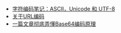 * [字符编码笔记：ASCII，Unicode 和 UTF-8](http://www.ruanyifeng.com/blog/2007/10/ascii_unicode_and_utf-8.html)
* [关于URL编码](http://www.ruanyifeng.com/blog/2010/02/url_encoding.html)
* [一篇文章彻底弄懂Base64编码原理](https://blog.csdn.net/wo541075754/article/details/81734770)
